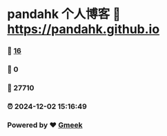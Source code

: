 # pandahk 个人博客 :link: https://pandahk.github.io 
### :page_facing_up: [16](https://pandahk.github.io/tag.html) 
### :speech_balloon: 0 
### :hibiscus: 27710 
### :alarm_clock: 2024-12-02 15:16:49 
### Powered by :heart: [Gmeek](https://github.com/Meekdai/Gmeek)
